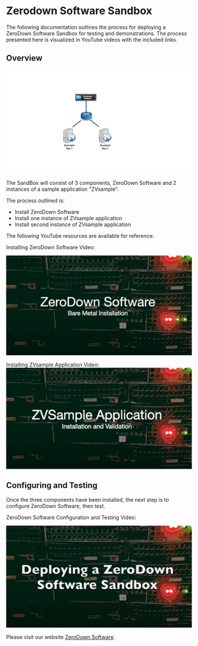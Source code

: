 # Zerodown Software Sandbox

The following documentation outlines the process for deploying a ZeroDown Software Sandbox for testing and demonstrations.  The process presented here is visualized in YouTube videos with the included links.

## Overview

![alt text](media/Overview1.png "SandBox Overview")

The SandBox will consist of 3 components, ZeroDown Software and 2 instances of a sample application "ZVsample". 

The process outlined is:
* Install ZeroDown Software
* Install one instance of ZVsample application
* Install second instance of ZVsample application

The following YouTube resources are available for reference:

Installing ZeroDown Software Video:

[![ZeroDown Installation Video](media/ZDSBMI-Install2.png)](https://youtu.be/YZoy6kVi1m8?si=9hvmRztielbB749G)

Installing ZVsample Application Video:
[![ZVsample Applicatin Installation Video](media/ZDS-zvsample2.png)](https://youtu.be/MESg98FaWG0?si=gUyYh3IM-dh_9Vfo)


## Configuring and Testing

Once the three components have been installed, the next step is to configure ZeroDown Software, then test.

ZeroDown Software Configuration and Testing Video:

[![Configuration and Testing](media/ZDS-Sandbox2.png)](https://youtu.be/nH5iUDB95cI?si=NqMzYPkdAuI3GwuM)


Please visit our website [ZeroDown Software](https://zerodownsoftware.com).
